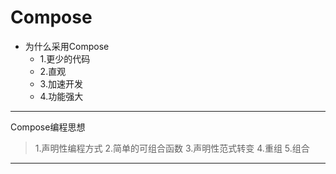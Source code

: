 # Compose

+ 为什么采用Compose
    + 1.更少的代码
    + 2.直观
    + 3.加速开发
    + 4.功能强大

---
Compose编程思想
> 1.声明性编程方式
> 2.简单的可组合函数
> 3.声明性范式转变
> 4.重组
> 5.组合
---
